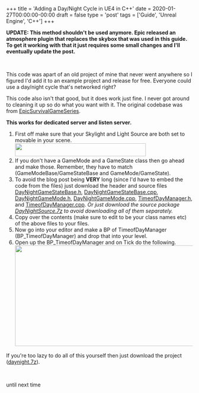 +++
title = 'Adding a Day/Night Cycle in UE4 in C++'
date = 2020-01-27T00:00:00-00:00
draft = false
type = 'post'
tags = ['Guide', 'Unreal Engine', 'C++']
+++

<p><strong>UPDATE: This method shouldn't be used anymore. Epic released an atmosphere plugin that replaces the skybox that was used in this guide. To get it working with that it just requires some small changes and I'll eventually update the post.</strong></p>
<p>&nbsp;</p>
<p>This code was apart of an old project of mine that never went anywhere so I figured I'd add it to an example project and release for free. Everyone could use a day/night cycle that's networked right?</p>
<p>This code also isn't that good, but it does work just fine. I never got around to cleaning it up so do what you want with it. The original codebase was from <a href="https://github.com/tomlooman/EpicSurvivalGameSeries">EpicSurvivalGameSeries</a>.</p>
<p><strong>This works for dedicated server and listen server. </strong></p>
<ol>
<li>First off make sure that your Skylight and Light Source are both set to movable in your scene.<br /><img style="height: 35px; width: 353px;" src="https://files.trdwll.net/2020/01/27/image-20200127004550-1.png" /></li>
<li>If you don't have a GameMode and a GameState class then go ahead and make those. Remember, they have to match (GameModeBase/GameStateBase and GameMode/GameState).</li>
<li>To avoid the blog post being <strong>VERY</strong> long (since I'd have to embed the code from the files) just download the header and source files <a href="https://files.trdwll.net/2020/01/27/daynightgamestatebase.h" target="_blank" rel="noopener">DayNightGameStateBase.h</a>, <a href="https://files.trdwll.net/2020/01/27/daynightgamestatebase.cpp" target="_blank" rel="noopener">DayNightGameStateBase.cpp</a>, <a href="https://files.trdwll.net/2020/01/27/daynightgamemode.h" target="_blank" rel="noopener">DayNightGameMode.h</a>, <a href="https://files.trdwll.net/2020/01/27/daynightgamemode.cpp" target="_blank" rel="noopener">DayNightGameMode.cpp</a>, <a href="https://files.trdwll.net/2020/01/27/timeofdaymanager.h" target="_blank" rel="noopener">TimeofDayManager.h</a>, and <a href="https://files.trdwll.net/2020/01/27/timeofdaymanager.cpp" target="_blank" rel="noopener">TimeofDayManager.cpp</a>. <em>Or just download the source package <a href="https://files.trdwll.net/2020/01/27/daynightsource.7z" target="_blank" rel="noopener">DayNightSource.7z</a> to avoid downloading all of them separately.</em></li>
<li>Copy over the contents (make sure to edit to be your class names etc) of the above files to your files.</li>
<li>Now go into your editor and make a BP of TimeofDayManager (BP_TimeofDayManager) and drop that into your level.</li>
<li>Open up the BP_TimeofDayManager and on Tick do the following.<br /><img style="height: 272px; width: 696px;" src="https://files.trdwll.net/2020/01/27/image-20200127003622-1.png" /></li>
</ol>
<p>If you're too lazy to do all of this yourself then just download the project (<a href="https://files.trdwll.net/2020/01/27/daynight.7z" target="_blank" rel="noopener">daynight.7z</a>).</p>
<p>&nbsp;</p>
<p>until next time</p>
